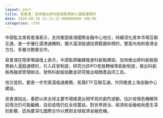 ```yaml
---
layout: post
title: 易會滿：加快推出將科創板股票納入滬股通標的
date: 2020-06-18 11:11:12.000000000 +08:00
categories: rthk
---
```


中證監主席易會滿表示，支持鞏固香港國際金融中心地位，持續深化資本市場互聯互通，進一步優化滬港通機制，擴大滬深股通投資範圍和標的，豐富內地和香港全方位、多層次務實合作。

易會滿在陸家嘴論壇上表示，中證監將繼續推進科創板建設，加快推出將科創板股票納入滬股通標的，引入莊家制度，研究允許IPO老股轉帳等創新制度，推出科創板再融資管理辦法、發佈科創板指數並研究推出相關產品同工具。

他又提到，要進一步完善滬倫通業務，拓寬ETF互聯互通，共同推進上海金融中心建設。

易會滿指出，春節以來全球主要市場接連出現罕見的劇烈波動，估計疫情危機解除前情況仍可能繼續，目前疫情仍在全球蔓延，對世界政治、經濟和金融格局產生深刻影響，認為要深化國際合作以應對全球經濟金融危機。
